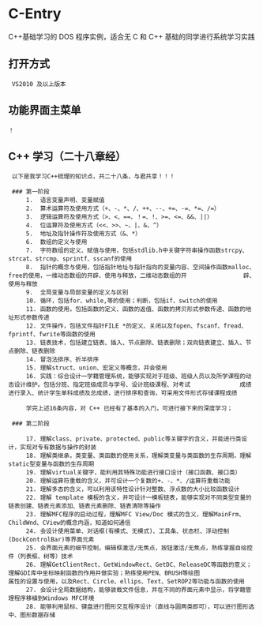 # C-Entry
  C++基础学习的 DOS 程序实例，适合无 C 和 C++ 基础的同学进行系统学习实践
  
  ## 打开方式
     VS2010 及以上版本
     
  ## 功能界面主菜单
    ！
     
  ## C++ 学习（二十八章经）
     以下是我学习C++梳理的知识点，共二十八条，与君共享！！！
     
     ### 第一阶段
         1.  语言变量声明、变量赋值
         2.  算术运算符及使用方式（+、-、*、/、++、--、+=、-=、*=、/=）
         3.  逻辑运算符及使用方式（>、<、==、！=、!、>=、<=、&&、||）
         4.  位运算符及使用方式（<<、>>、~、|、&、^）
         5.  地址及指针操作符及使用方式（&、*）
         6.  数组的定义与使用
         7.  字符数组的定义、赋值与使用，包括stdlib.h中关键字符串操作函数strcpy、strcat、strcmp、sprintf、sscanf的使用
         8.  指针的概念与使用，包括指针地址与指针指向的变量内容、空间操作函数malloc、free的使用，一维动态数组的开辟、使用与释放，二维动态数组的开                辟、使用与释放
         9.  全局变量与局部变量的定义与区别
         10. 循环，包括for、while,等的使用；判断，包括if、switch的使用
         11. 函数的使用，包括函数的定义、函数的返值、函数的拷贝形式参数传递、函数的地址形式参数传递
         12. 文件操作，包括文件指针FILE *的定义、关闭以及fopen、fscanf、fread、fprintf、fwrite等函数的使用
         13. 链表技术，包括建立链表、插入、节点删除、链表删除；双向链表建立、插入、节点删除、链表删除
         14. 冒泡法排序、折半排序
         15. 理解struct、union、宏定义等概念，并会使用
         16. 实践：综合设计一学籍管理系统，能够实现对于班级、班级人员以及所学课程的动态设计维护。包括分班、指定班级成员与学号、设计班级课程、对考试              成绩进行录入、统计学生单科成绩及总成绩，进行排序和查询，可采用文件形式存储课程成绩
         
         学完上述16条内容，对 C++ 已经有了基本的入门，可进行接下来的深度学习；
         
     ### 第二阶段
          
         17. 理解class、private、protected、public等关键字的含义，并能进行类设计，实现对专有数据与操作的封装
         18. 理解类继承，类变量、类函数的使用关系，理解类变量与类函数的生存周期，理解static型变量与函数的生存周期
         19. 理解virtual关键字，能利用其特殊功能进行接口设计（接口函数、接口类）
         20. 理解运算符重载的含义，并可设计一个复数的+、-、*、/运算符重载功能
         21. 理解多态的含义，可以利用该特性设计针对整数、浮点数的大小比较函数设计
         22. 理解 template 模板的含义，并可设计一模板链表，能够实现对不同类型变量的链表创建、链表元素添加、链表元素删除、链表清除等操作
         23. 理解MFC程序的启动过程，理解MFC View/Doc 模式的含义，理解MainFrm、ChildWnd、CView的概念内涵，知道如何通信
         24. 会设计使用菜单、对话框(有模式、无模式)、工具条、状态栏、浮动控制(DockControlBar)等界面元素
         25. 会界面元素的细节控制，编辑框激活/无焦点，按钮激活/无焦点，熟练掌握自绘控件（列表框、树等）技术
         26. 理解GetClientRect、GetWindowRect、GetDC、ReleaseDC等函数的意义；理解GDI库中坐标映射函数的作用并做实验；熟练使用PEN、BRUSH等绘图                属性的设置与使用，以及Rect、Circle、ellips、Text、SetROP2等功能与函数的使用
         27. 会设计全局数据结构，能够装载文件信息，并在不同的界面元素中显示，将学籍管理程序移植到Windows MFC环境
         28. 能够利用鼠标、键盘进行图形交互程序设计（直线与圆两类即可），可以进行图形选中、图形数据存储
  
